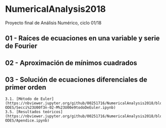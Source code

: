 # NumericalAnalysis2018
Proyecto final de Análisis Numérico, ciclo 01/18

## 01 - Raíces de ecuaciones en una variable y serie de Fourier

## 02 - Aproximación de mínimos cuadrados

## 03 - Solución de ecuaciones diferenciales de primer orden
	3.1. [Método de Euler](https://nbviewer.jupyter.org/github/00251716/NumericalAnalysis2018/blob/master/03-ODES/Secci%23U00f3n-02-M%23U00e9todoDeEuler.ipynb)
	3.5. [Resultados teóricos](https://nbviewer.jupyter.org/github/00251716/NumericalAnalysis2018/blob/master/03-ODES/Apendice.ipynb)
